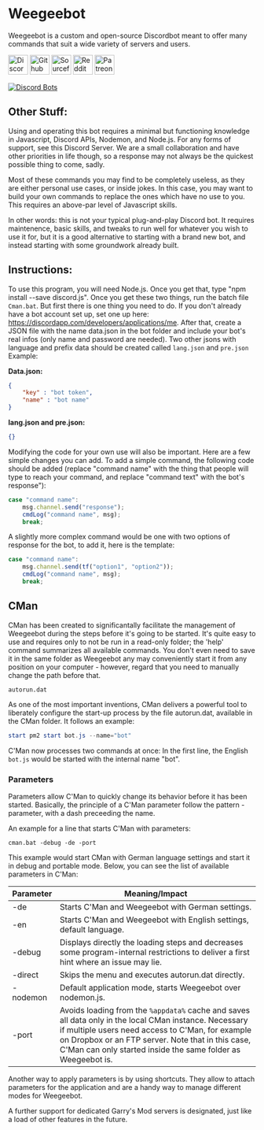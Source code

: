 # Weegeebot
Weegeebot is a custom and open-source Discordbot meant to offer many commands that suit a wide variety of servers and users. 

<a href="https://discord.gg/HudQcWh" target="_blank"><img alt="Discord Server" src="https://discordapp.com/assets/07dca80a102d4149e9736d4b162cff6f.ico" title="Discord Server" width="40px" target="_blank"></a>
<a href="https://github.com/HoubkneghteS/Weegeebot" target="_blank"><img alt="Github" src="https://cdn4.iconfinder.com/data/icons/iconsimple-logotypes/512/github-512.png" title="Github" width="40px" target="_blank"></a>
<a href="https://sourceforge.net/projects/weegeebot/"><img alt="Sourceforge" src="https://a.fsdn.com/con/img/sftheme/favicon.ico" title="Sourceforge" width="40px"></a>
<a href="https://www.reddit.com/r/weegeebot/"><img alt="Reddit" src="https://www.redditstatic.com/favicon.ico" title="Reddit" width="40px"></a>
</a>
<a href="https://www.patreon.com/Weegeebot/"><img alt="Patreon" src="https://upload.wikimedia.org/wikipedia/commons/thumb/9/94/Patreon_logo.svg/768px-Patreon_logo.svg.png" title="Patreon" width="40px"></a>

[![Discord Bots](https://discordbots.org/api/widget/239261914918682624.svg)](https://discordbots.org/bot/239261914918682624)

## Other Stuff:

Using and operating this bot requires a minimal but functioning knowledge in Javascript, Discord APIs, Nodemon, and Node.js. For any forms of support, see this Discord Server. We are a small collaboration and have other priorities in life though, so a response may not always be the quickest possible thing to come, sadly.

Most of these commands you may find to be completely useless, as they are either personal use cases, or inside jokes. In this case, you may want to build your own commands to replace the ones which have no use to you. This requires an above-par level of Javascript skills.

In other words: this is not your typical plug-and-play Discord bot. It requires maintenence, basic skills, and tweaks to run well for whatever you wish to use it for, but it is a good alternative to starting with a brand new bot, and instead starting with some groundwork already built.

## Instructions:

To use this program, you will need Node.js. Once you get that, type "npm install --save discord.js". Once you get these two things, run the batch file `Cman.bat`. But first there is one thing you need to do. If you don't already have a bot account set up, set one up here: https://discordapp.com/developers/applications/me. After that, create a JSON file with the name data.json in the bot folder and include your bot's real infos (only name and password are needed). Two other jsons with language and prefix data should be created called `lang.json` and `pre.json` Example:

**Data.json:**
```json
{
	"key" : "bot token",
	"name" : "bot name"
}
```
**lang.json and pre.json:**
```json
{}
```
Modifying the code for your own use will also be important. Here are a few simple changes you can add. To add a simple command, the following code should be added (replace "command name" with the thing that people will type to reach your command, and replace "command text" with the bot's response"):

```js
case "command name":
	msg.channel.send("response");
	cmdLog("command name", msg);
	break;
 ```
A slightly more complex command would be one with two options of response for the bot, to add it, here is the template:
```js
case "command name":
	msg.channel.send(tf("option1", "option2"));
	cmdLog("command name", msg);
	break;
```
## CMan

CMan has been created to significantally facilitate the management of Weegeebot during the steps before it's going to be started. It's quite easy to use and requires only to not be run in a read-only folder; the 'help' command summarizes all available commands. You don't even need to save it in the same folder as Weegeebot any may conveniently start it from any position on your computer - however, regard that you need to manually change the path before that.

``autorun.dat``

As one of the most important inventions, CMan delivers a powerful tool to liberately configure the start-up process by the file autorun.dat, available in the CMan folder. It follows an example:
```powershell
start pm2 start bot.js --name="bot"
```
C'Man now processes two commands at once: In the first line, the English `bot.js` would be started with the internal name "bot".

### Parameters

Parameters allow C'Man to quickly change its behavior before it has been started. Basically, the principle of a C'Man parameter follow the pattern -parameter, with a dash preceeding the name.

An example for a line that starts C'Man with parameters:

`cman.bat -debug -de -port`

This example would start CMan with German language settings and start it in debug and portable mode. Below, you can see the list of available parameters in C'Man:

| Parameter |	Meaning/Impact                                                    |
|-----------|--------------------------------------------------------------------|
|-de 	      |Starts C'Man and Weegeebot with German settings.                    |
|-en 	      |Starts C'Man and Weegeebot with English settings, default language. |
|-debug     |Displays directly the loading steps and decreases some program-internal restrictions to deliver a first hint where an issue may lie.|
|-direct    |Skips the menu and executes autorun.dat directly.|
|-nodemon   |Default application mode, starts Weegeebot over nodemon.js.|
|-port 	    |Avoids loading from the `%appdata%` cache and saves all data only in the local CMan instance. Necessary if multiple users need access to C'Man, for example on Dropbox or an FTP server. Note that in this case, C'Man can only started inside the same folder as Weegeebot is.|

Another way to apply parameters is by using shortcuts. They allow to attach parameters for the application and are a handy way to manage different modes for Weegeebot.

A further support for dedicated Garry's Mod servers is designated, just like a load of other features in the future.
